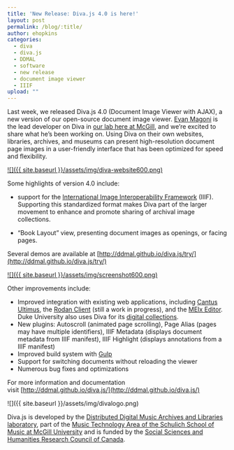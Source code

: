 ```yaml
---
title: 'New Release: Diva.js 4.0 is here!'
layout: post
permalink: /blog/:title/
author: ehopkins
categories:
  - diva
  - diva.js
  - DDMAL
  - software
  - new release
  - document image viewer
  - IIIF
upload: ""
---
```


Last week, we released Diva.js 4.0 (Document Image Viewer with AJAX), a new version of our open-source document image viewer. [Evan Magoni](https://github.com/magoni) is the lead developer on Diva in [our lab here at McGill](https://ddmal.music.mcgill.ca/), and we’re excited to share what he’s been working on. Using Diva on their own websites, libraries, archives, and museums can present high-resolution document page images in a user-friendly interface that has been optimized for speed and flexibility.

[![]({{ site.baseurl }}/assets/img/diva-website600.png)](http://ddmal.github.io/diva.js/)

Some highlights of version 4.0 include:

-  support for the [International Image Interoperability Framework](http://iiif.io/) (IIIF). Supporting this standardized format makes Diva part of the larger movement to enhance and promote sharing of archival image collections.

- “Book Layout” view, presenting document images as openings, or facing pages.

Several demos are available at [http://ddmal.github.io/diva.js/try/](http://ddmal.github.io/diva.js/try/)

[![]({{ site.baseurl }}/assets/img/screenshot600.png)](http://ddmal.github.io/diva.js/try/iiif-highlight-pages/)

Other improvements include:

- Improved integration with existing web applications, including [Cantus Ultimus](http://cantus.simssa.ca/), the [Rodan Client](https://github.com/DDMAL/Rodan) (still a work in progress), and the [MEIx Editor](https://github.com/DDMAL/meix.js). Duke University also uses Diva for its [digital collections](http://library.duke.edu/digitalcollections/earlymss_emsgk01025/).
- New plugins: Autoscroll (animated page scrolling), Page Alias (pages may have multiple identifiers), IIIF Metadata (displays document metadata from IIIF manifest), IIIF Highlight (displays annotations from a IIIF manifest)
- Improved build system with [Gulp](http://gulpjs.com/)
- Support for switching documents without reloading the viewer
- Numerous bug fixes and optimizations

For more information and documentation visit [http://ddmal.github.io/diva.js/](http://ddmal.github.io/diva.js/)

![]({{ site.baseurl }}/assets/img/divalogo.png)

Diva.js is developed by the [Distributed Digital Music Archives and Libraries laboratory](https://ddmal.music.mcgill.ca/), part of the [Music Technology Area of the Schulich School of Music at McGill University](http://www.music.mcgill.ca/musictech/) and is funded by the [Social Sciences and Humanities Research Council of Canada](http://www.sshrc-crsh.gc.ca/home-accueil-eng.aspx).
